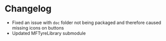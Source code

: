 # Changelog

- Fixed an issue with `doc` folder not being packaged and therefore caused
  missing icons on buttons
- Updated MFTyreLibrary submodule
